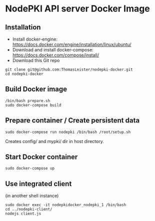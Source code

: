 # NodePKI API server Docker Image

## Installation

* Install docker-engine: https://docs.docker.com/engine/installation/linux/ubuntu/
* Download and install docker-compose: https://docs.docker.com/compose/install/
* Download this Git repo

```
git clone git@github.com:ThomasLeister/nodepki-docker.git
cd nodepki-docker
```

## Build Docker image

    /bin/bash prepare.sh
    sudo docker-compose build

## Prepare container / Create persistent data

    sudo docker-compose run nodepki /bin/bash /root/setup.sh

Creates config/ and mypki/ dir in host directory.

## Start Docker container

    sudo docker-compose up

## Use integrated client

(in another shell instance)

    sudo docker exec -it nodepkidocker_nodepki_1 /bin/bash
    cd ../nodepki-client/
    nodejs client.js
